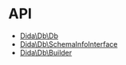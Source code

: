 # API

* [Dida\Db\Db](Dida__Db__Db.md)
* [Dida\Db\SchemaInfoInterface](Dida__Db__SchemaInfoInterface.md)
* [Dida\Db\Builder](Dida__Db__Builder.md)

